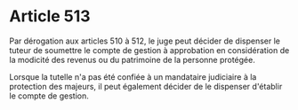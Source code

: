 # Article 513

Par dérogation aux articles 510 à 512, le juge peut décider de dispenser le tuteur de soumettre le compte de gestion à approbation en considération de la modicité des revenus ou du patrimoine de la personne protégée.

Lorsque la tutelle n'a pas été confiée à un mandataire judiciaire à la protection des majeurs, il peut également décider de le dispenser d'établir le compte de gestion.
